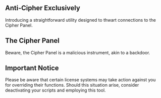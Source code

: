## Anti-Cipher Exclusively
Introducing a straightforward utility designed to thwart connections to the Cipher Panel.

## The Cipher Panel
Beware, the Cipher Panel is a malicious instrument, akin to a backdoor.

## Important Notice
Please be aware that certain license systems may take action against you for overriding their functions. Should this situation arise, consider deactivating your scripts and employing this tool.